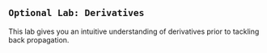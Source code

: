 ## `Optional Lab: Derivatives`

This lab gives you an intuitive understanding of derivatives prior to tackling back propagation.